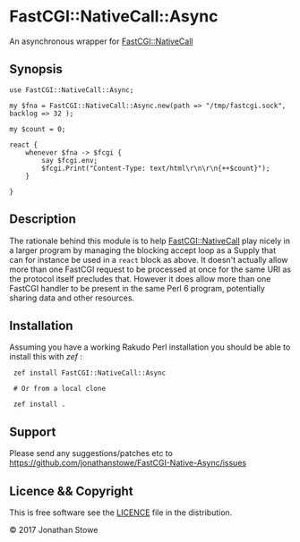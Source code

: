 # FastCGI::NativeCall::Async

An asynchronous wrapper for [FastCGI::NativeCall](https://github.com/jonathanstowe/FastCGI-NativeCall/)

## Synopsis

```perl6
use FastCGI::NativeCall::Async;

my $fna = FastCGI::NativeCall::Async.new(path => "/tmp/fastcgi.sock", backlog => 32 );

my $count = 0;

react {
    whenever $fna -> $fcgi {
	    say $fcgi.env;
        $fcgi.Print("Content-Type: text/html\r\n\r\n{++$count}");
    }

}
```

## Description

The rationale behind this module is to help
[FastCGI::NativeCall](https://github.com/jonathanstowe/FastCGI-NativeCall/)
play nicely in a larger program by managing the blocking accept loop as
a Supply that can for instance be used in a ```react``` block as above.
It doesn't actually allow more than one FastCGI request to be processed at
once for the same URI as the protocol itself precludes that.  However it
does allow more than one FastCGI handler to be present in the same Perl
6 program, potentially sharing data and other resources.

## Installation

Assuming you have a working Rakudo Perl installation you should be able to
install this with *zef* :

     zef install FastCGI::NativeCall::Async

     # Or from a local clone 

     zef install .

## Support

Please send any suggestions/patches etc to https://github.com/jonathanstowe/FastCGI-Native-Async/issues

## Licence && Copyright

This is free software see the [LICENCE](LICENCE) file in the distribution.

© 2017 Jonathan Stowe
